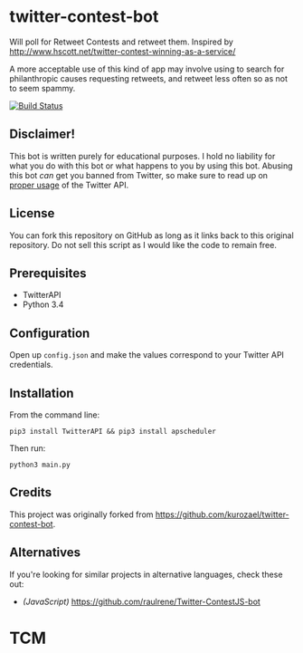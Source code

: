 # twitter-contest-bot
Will poll for Retweet Contests and retweet them. Inspired by http://www.hscott.net/twitter-contest-winning-as-a-service/

A more acceptable use of this kind of app may involve using to search for philanthropic causes requesting retweets, and retweet less often so as not to seem spammy.

[![Build Status](https://travis-ci.org/ModusVivendi/twitter-contest.svg?branch=master)](https://travis-ci.org/ModusVivendi/twitter-contest)

Disclaimer!
------------

This bot is written purely for educational purposes. I hold no liability for what you do with this bot or what happens to you by using this bot. Abusing this bot *can* get you banned from Twitter, so make sure to read up on [proper usage](https://support.twitter.com/articles/76915-automation-rules-and-best-practices) of the Twitter API.

License
------------

You can fork this repository on GitHub as long as it links back to this original repository. Do not sell this script as I would like the code to remain free.

Prerequisites
------------

  * TwitterAPI
  * Python 3.4
  
Configuration
------------

Open up `config.json` and make the values correspond to your Twitter API credentials.

Installation
------------
From the command line:

	pip3 install TwitterAPI && pip3 install apscheduler
	
Then run:

	python3 main.py

Credits
-------------
This project was originally forked from https://github.com/kurozael/twitter-contest-bot.

Alternatives
-------------

If you're looking for similar projects in alternative languages, check these out:

* *(JavaScript)* https://github.com/raulrene/Twitter-ContestJS-bot
# TCM
